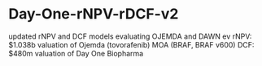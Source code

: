 # Day-One-rNPV-rDCF-v2
updated rNPV and DCF models evaluating OJEMDA and DAWN ev
rNPV: $1.038b valuation of Ojemda (tovorafenib) MOA (BRAF, BRAF v600)
DCF: $480m valuation of Day One Biopharma
